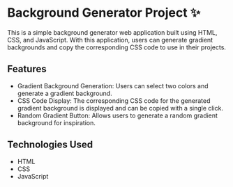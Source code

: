 # Background Generator Project ✨
This is a simple background generator web application built using HTML, CSS, and JavaScript. With this application, users can generate gradient backgrounds and copy the corresponding CSS code to use in their projects.


## Features
- Gradient Background Generation: Users can select two colors and generate a gradient background.
- CSS Code Display: The corresponding CSS code for the generated gradient background is displayed and can be copied with a single click.
- Random Gradient Button: Allows users to generate a random gradient background for inspiration.

## Technologies Used
- HTML
- CSS
- JavaScript

